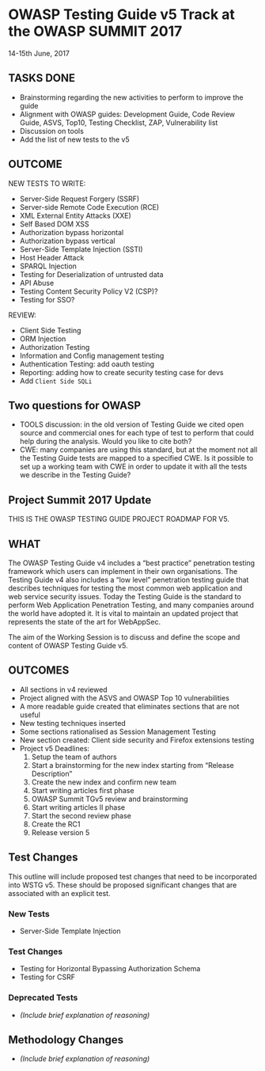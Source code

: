 # OWASP Testing Guide v5 Track at the OWASP SUMMIT 2017

14-15th June, 2017

## TASKS DONE

- Brainstorming regarding the new activities to perform to improve the guide
- Alignment with OWASP guides: Development Guide, Code Review Guide, ASVS, Top10, Testing Checklist, ZAP, Vulnerability list
- Discussion on tools
- Add the list of new tests to the v5

## OUTCOME

NEW TESTS TO WRITE:

- Server-Side Request Forgery (SSRF)
- Server-side Remote Code Execution (RCE)
- XML External Entity Attacks (XXE)
- Self Based DOM XSS
- Authorization bypass horizontal
- Authorization bypass vertical
- Server-Side Template Injection (SSTI)
- Host Header Attack
- SPARQL Injection
- Testing for Deserialization of untrusted data
- API Abuse
- Testing Content Security Policy V2 (CSP)?
- Testing for SSO?

REVIEW:

- Client Side Testing
- ORM Injection
- Authorization Testing
- Information and Config management testing
- Authentication Testing: add oauth testing
- Reporting: adding how to create security testing case for devs
- Add `Client Side SQLi`

## Two questions for OWASP

- TOOLS discussion: in the old version of Testing Guide we cited open source and commercial ones for each type of test to perform that could help during the analysis. Would you like to cite both?
- CWE: many companies are using this standard, but at the moment not all the Testing Guide tests are mapped to a specified CWE. Is it possible to set up a working team with CWE in order to update it with all the tests we describe in the Testing Guide?

## Project Summit 2017 Update

THIS IS THE OWASP TESTING GUIDE PROJECT ROADMAP FOR V5.

## WHAT

The OWASP Testing Guide v4 includes a “best practice” penetration testing framework which users can implement in their own organisations. The Testing Guide v4 also includes a “low level” penetration testing guide that describes techniques for testing the most common web application and web service security issues. Today the Testing Guide is the standard to perform Web Application Penetration Testing, and many companies around the world have adopted it. It is vital to maintain an updated project that represents the state of the art for WebAppSec.

The aim of the Working Session is to discuss and define the scope and content of OWASP Testing Guide v5.

## OUTCOMES

- All sections in v4 reviewed
- Project aligned with the ASVS and OWASP Top 10 vulnerabilities
- A more readable guide created that eliminates sections that are not useful
- New testing techniques inserted
- Some sections rationalised as Session Management Testing
- New section created: Client side security and Firefox extensions testing
- Project v5 Deadlines:
    1. Setup the team of authors
    2. Start a brainstorming for the new index starting from “Release Description”
    3. Create the new index and confirm new team
    4. Start writing articles first phase
    5. OWASP Summit TGv5 review and brainstorming
    6. Start writing articles II phase
    7. Start the second review phase
    8. Create the RC1
    9. Release version 5

## Test Changes

This outline will include proposed test changes that need to be incorporated into WSTG v5. These should be proposed significant changes that are associated with an explicit test.

### New Tests

- Server-Side Template Injection

### Test Changes

- Testing for Horizontal Bypassing Authorization Schema
- Testing for CSRF

### Deprecated Tests

- *(Include brief explanation of reasoning)*

## Methodology Changes

- *(Include brief explanation of reasoning)*
